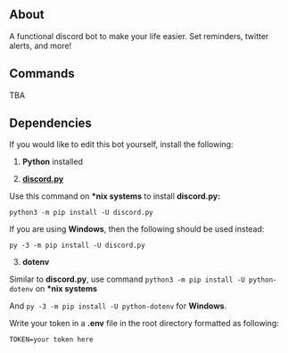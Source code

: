 ## About

A functional discord bot to make your life easier. Set reminders, twitter alerts, and more!

## Commands

TBA

## Dependencies

If you would like to edit this bot yourself, install the following:

1. **Python** installed

2. **[discord.py](https://discordpy.readthedocs.io/en/stable/)**

Use this command on **\*nix systems** to install **<span>discord.py</span>:**

`python3 -m pip install -U discord.py`

If you are using **Windows**, then the following should be used instead:

`py -3 -m pip install -U discord.py`

3. **dotenv**

Similar to **discord.py**, use command `python3 -m pip install -U python-dotenv` on **\*nix systems**

And `py -3 -m pip install -U python-dotenv` for **Windows**.

Write your token in a **.env** file in the root directory formatted as following:
```
TOKEN=your token here
```
